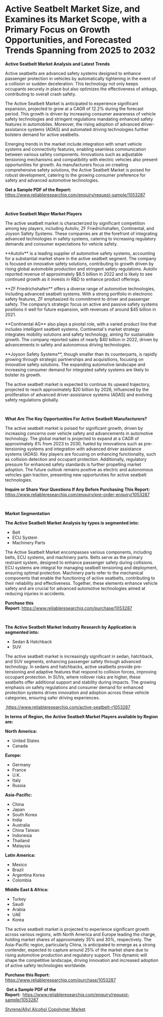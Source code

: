<p><h1>Active Seatbelt Market Size, and Examines its Market Scope, with a Primary Focus on Growth Opportunities, and Forecasted Trends Spanning from 2025 to 2032</h1></p><p><strong>Active Seatbelt Market Analysis and Latest Trends</strong></p>
<p><p>Active seatbelts are advanced safety systems designed to enhance passenger protection in vehicles by automatically tightening in the event of a collision or sudden deceleration. This technology not only keeps occupants securely in place but also optimizes the effectiveness of airbags, contributing to overall crash safety.</p><p>The Active Seatbelt Market is anticipated to experience significant expansion, projected to grow at a CAGR of 12.2% during the forecast period. This growth is driven by increasing consumer awareness of vehicle safety technologies and stringent regulations mandating enhanced safety features in automobiles. Moreover, the rising adoption of advanced driver-assistance systems (ADAS) and automated driving technologies further bolsters demand for active seatbelts.</p><p>Emerging trends in the market include integration with smart vehicle systems and connectivity features, enabling seamless communication between various safety components. Innovations such as adjustable tensioning mechanisms and compatibility with electric vehicles also present opportunities for growth. As manufacturers focus on creating comprehensive safety solutions, the Active Seatbelt Market is poised for robust development, catering to the growing consumer preference for safety and advanced automotive technologies.</p></p>
<p><strong>Get a Sample PDF of the Report:&nbsp;</strong> <a href="https://www.reliableresearchiq.com/enquiry/request-sample/1053287?utm_campaign=3103&utm_medium=2&utm_source=Github&utm_content=ia&utm_term=22032025&utm_id=active-seatbelt">https://www.reliableresearchiq.com/enquiry/request-sample/1053287</a></p>
<p>&nbsp;</p>
<p><strong>Active Seatbelt Major Market Players</strong></p>
<p><p>The active seatbelt market is characterized by significant competition among key players, including Autoliv, ZF Friedrichshafen, Continental, and Joyson Safety Systems. These companies are at the forefront of integrating advanced technologies in safety systems, catering to increasing regulatory demands and consumer expectations for vehicle safety.</p><p>**Autoliv** is a leading supplier of automotive safety systems, accounting for a substantial market share in the active seatbelt segment. The company is focused on innovative safety solutions, contributing to growth driven by rising global automobile production and stringent safety regulations. Autoliv reported revenue of approximately $8.5 billion in 2022 and is likely to see continued growth as it invests in R&D to enhance product offerings.</p><p>**ZF Friedrichshafen** offers a diverse range of automotive technologies, including advanced seatbelt systems. With a strong portfolio in electronic safety features, ZF emphasized its commitment to driver and passenger safety. The company’s strategic focus on active and passive safety systems positions it well for future expansion, with revenues of around $45 billion in 2021.</p><p>**Continental AG** also plays a pivotal role, with a varied product line that includes intelligent seatbelt systems. Continental's market strategy integrates mobility solutions and safety technology, aiming for sustainable growth. The company reported sales of nearly $40 billion in 2022, driven by advancements in safety and autonomous driving technologies.</p><p>**Joyson Safety Systems**, though smaller than its counterparts, is rapidly growing through strategic partnerships and acquisitions, focusing on innovative safety solutions. The expanding automotive landscape and increasing consumer demand for integrated safety systems are likely to bolster its growth.</p><p>The active seatbelt market is expected to continue its upward trajectory, projected to reach approximately $20 billion by 2026, influenced by the proliferation of advanced driver-assistance systems (ADAS) and evolving safety regulations globally.</p></p>
<p>&nbsp;</p>
<p><strong>What Are The Key Opportunities For Active Seatbelt Manufacturers?</strong></p>
<p><p>The active seatbelt market is poised for significant growth, driven by increasing concerns over vehicle safety and advancements in automotive technology. The global market is projected to expand at a CAGR of approximately 8% from 2023 to 2030, fueled by innovations such as pre-tensioning systems and integration with advanced driver assistance systems (ADAS). Key players are focusing on enhancing functionality, such as collision detection and occupant protection. Additionally, regulatory pressure for enhanced safety standards is further propelling market adoption. The future outlook remains positive as electric and autonomous vehicles gain traction, presenting new opportunities for active seatbelt technologies.</p></p>
<p><strong>Inquire or Share Your Questions If Any Before Purchasing This Report:</strong> <a href="https://www.reliableresearchiq.com/enquiry/pre-order-enquiry/1053287?utm_campaign=3103&utm_medium=2&utm_source=Github&utm_content=ia&utm_term=22032025&utm_id=active-seatbelt">https://www.reliableresearchiq.com/enquiry/pre-order-enquiry/1053287</a></p>
<p>&nbsp;</p>
<p><strong>Market Segmentation</strong></p>
<p><strong>The Active Seatbelt Market Analysis by types is segmented into:</strong></p>
<p><ul><li>Belt</li><li>ECU System</li><li>Machinery Parts</li></ul></p>
<p><p>The Active Seatbelt Market encompasses various components, including belts, ECU systems, and machinery parts. Belts serve as the primary restraint system, designed to enhance passenger safety during collisions. ECU systems are integral for managing seatbelt tensioning and deployment, ensuring optimal protection. Machinery parts refer to the mechanical components that enable the functioning of active seatbelts, contributing to their reliability and effectiveness. Together, these elements enhance vehicle safety and are crucial for advanced automotive technologies aimed at reducing injuries in accidents.</p></p>
<p><strong>Purchase this Report:&nbsp;</strong><a href="https://www.reliableresearchiq.com/purchase/1053287?utm_campaign=3103&utm_medium=2&utm_source=Github&utm_content=ia&utm_term=22032025&utm_id=active-seatbelt">https://www.reliableresearchiq.com/purchase/1053287</a></p>
<p>&nbsp;</p>
<p><strong>The Active Seatbelt Market Industry Research by Application is segmented into:</strong></p>
<p><ul><li>Sedan & Hatchback</li><li>SUV</li></ul></p>
<p><p>The active seatbelt market is increasingly significant in sedan, hatchback, and SUV segments, enhancing passenger safety through advanced technology. In sedans and hatchbacks, active seatbelts provide pre-tensioning and adaptive features that respond to collision forces, improving occupant protection. In SUVs, where rollover risks are higher, these seatbelts offer additional support and stability during impacts. The growing emphasis on safety regulations and consumer demand for enhanced protection systems drives innovation and adoption across these vehicle categories, ensuring safer driving experiences.</p></p>
<p><a href="https://www.reliableresearchiq.com/active-seatbelt-r1053287?utm_campaign=3103&utm_medium=2&utm_source=Github&utm_content=ia&utm_term=22032025&utm_id=active-seatbelt">&nbsp;https://www.reliableresearchiq.com/active-seatbelt-r1053287</a></p>
<p><strong>In terms of Region, the Active Seatbelt Market Players available by Region are:</strong></p>
<p>
    <p> <strong> North America: </strong>
        <ul>
            <li>United States</li>
            <li>Canada</li>
        </ul>
        </p> 
    <p> <strong> Europe: </strong>
        <ul>
            <li>Germany</li>
            <li>France</li>
            <li>U.K.</li>
            <li>Italy</li>
            <li>Russia</li>
        </ul>
        </p> 
    <p> <strong> Asia-Pacific: </strong>
        <ul>
            <li>China</li>
            <li>Japan</li>
            <li>South Korea</li>
            <li>India</li>
            <li>Australia</li>
            <li>China Taiwan</li>
            <li>Indonesia</li>
            <li>Thailand</li>
            <li>Malaysia</li>
        </ul>
        </p> 
    <p> <strong> Latin America: </strong>
        <ul>
            <li>Mexico</li>
            <li>Brazil</li>
            <li>Argentina Korea</li>
            <li>Colombia</li>
        </ul>
        </p> 
    <p> <strong> Middle East & Africa: </strong>
        <ul>
            <li>Turkey</li>
            <li>Saudi</li>
            <li>Arabia</li>
            <li>UAE</li>
            <li>Korea</li>
        </ul>
    </p>
    </p>
<p><p>The active seatbelt market is projected to experience significant growth across various regions, with North America and Europe leading the charge, holding market shares of approximately 35% and 30%, respectively. The Asia-Pacific region, particularly China, is anticipated to emerge as a strong contender, expected to capture around 25% of the market share due to rising automotive production and regulatory support. This dynamic will shape the competitive landscape, driving innovation and increased adoption of active safety technologies worldwide.</p></p>
<p><strong>Purchase this Report: </strong><a href="https://www.reliableresearchiq.com/purchase/1053287?utm_campaign=3103&utm_medium=2&utm_source=Github&utm_content=ia&utm_term=22032025&utm_id=active-seatbelt">https://www.reliableresearchiq.com/purchase/1053287</a></p>
<p>&nbsp;<strong>Get a Sample PDF of the Report:&nbsp;&nbsp;</strong><a href="https://www.reliableresearchiq.com/enquiry/request-sample/1053287?utm_campaign=3103&utm_medium=2&utm_source=Github&utm_content=ia&utm_term=22032025&utm_id=active-seatbelt">https://www.reliableresearchiq.com/enquiry/request-sample/1053287</a></p>
<p><strong></strong></p>
<p><p><a href="https://github.com/wakerizaak8g/Market-Research-Report-List-1/blob/main/styreneallyl-alcohol-copolymer-market.md?utm_campaign=3103&utm_medium=2&utm_source=Github&utm_content=ia&utm_term=22032025&utm_id=active-seatbelt">Styrene/Allyl Alcohol Copolymer Market</a></p></p>